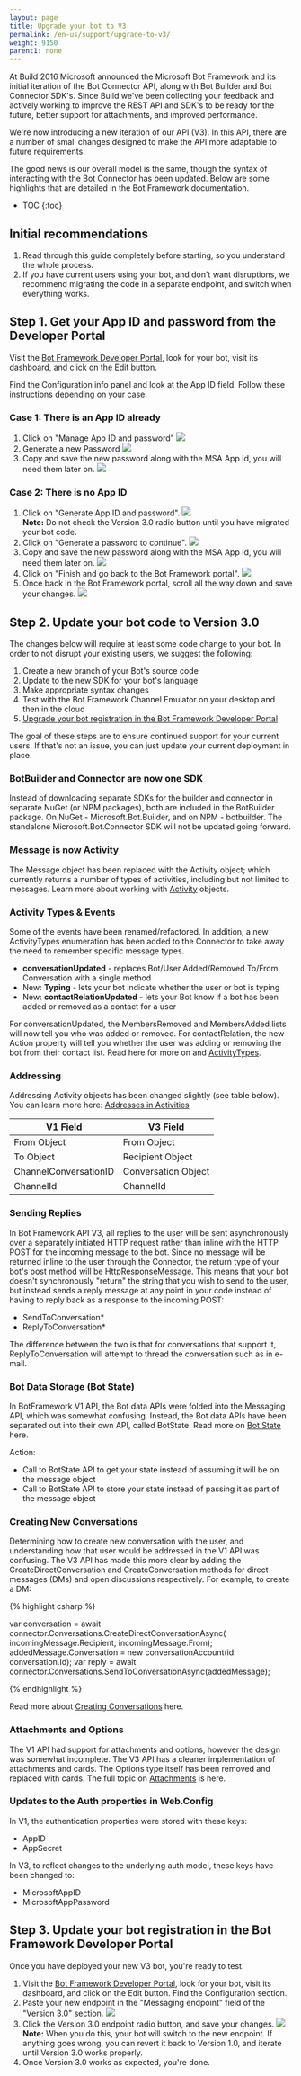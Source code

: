 ```yaml
---
layout: page
title: Upgrade your bot to V3
permalink: /en-us/support/upgrade-to-v3/
weight: 9150
parent1: none
---
```


At Build 2016 Microsoft announced the Microsoft Bot Framework and its initial iteration of the Bot Connector API, along with Bot Builder and Bot Connector SDK's.  Since Build we've been collecting your feedback and actively working to improve the REST API and SDK's to be ready for the future, better support for attachments, and improved performance.

We're now introducing a new iteration of our API (V3).  In this API, there are a number of small changes designed to make the API more adaptable to future requirements.

The good news is our overall model is the same, though the syntax of interacting with the Bot Connector has been updated.  Below are some highlights that are detailed in the Bot Framework documentation.

* TOC
{:toc}

## Initial recommendations

1. Read through this guide completely before starting, so you understand the whole process.
2. If you have current users using your bot, and don't want disruptions, we recommend migrating the code in a separate endpoint, and switch when everything works.

## Step 1. Get your App ID and password from the Developer Portal

Visit the [Bot Framework Developer Portal](https://dev.botframework.com/), look for your bot, visit its dashboard, and click on the Edit button.

Find the Configuration info panel and look at the App ID field. Follow these instructions depending on your case.

### Case 1: There is an App ID already

1. Click on "Manage App ID and password" 
    ![](/en-us/images/migration/manage-app-id.png)
2. Generate a new Password 
    ![](/en-us/images/migration/generate-new-password.png)
3. Copy and save the new password along with the MSA App Id, you will need them later on. 
    ![](/en-us/images/migration/new-password-generated.png)

### Case 2: There is no App ID

1. Click on "Generate App ID and password".
    ![](/en-us/images/migration/generate-appid-and-password.png)
    <div class="docs-text-note"><strong>Note:</strong> Do not check the Version 3.0 radio button until you have migrated your bot code.</div>
2. Click on "Generate a password to continue".
    ![](/en-us/images/migration/generate-a-password-to-continue.png)
3. Copy and save the new password along with the MSA App Id, you will need them later on. 
    ![](/en-us/images/migration/new-password-generated.png)
4. Click on "Finish and go back to the Bot Framework portal".
    ![](/en-us/images/migration/finish-and-go-back-to-bot-framework.png)
5. Once back in the Bot Framework portal, scroll all the way down and save your changes.
    ![](/en-us/images/migration/save-changes.png)

## Step 2. Update your bot code to Version 3.0

The changes below will require at least some code change to your bot.  In order to not disrupt your existing users, we suggest the following:

1. Create a new branch of your Bot's source code
2. Update to the new SDK for your bot's language
3. Make appropriate syntax changes
4. Test with the Bot Framework Channel Emulator on your desktop and then in the cloud
5. [Upgrade your bot registration in the Bot Framework Developer Portal](#step-3-update-your-bot-registration-in-the-bot-framework-developer-portal)

The goal of these steps are to ensure continued support for your current users.  If that's not an issue, you can just update your current deployment in place.


### BotBuilder and Connector are now one SDK

Instead of downloading separate SDKs for the builder and connector in separate NuGet (or NPM packages), both are included in the BotBuilder package.  On NuGet - Microsoft.Bot.Builder, and on NPM - botbuilder.  The standalone Microsoft.Bot.Connector SDK will not be updated going forward.

### Message is now Activity

The Message object has been replaced with the Activity object; which currently returns a number of types of activities, including but not limited to messages.  Learn more about working with [Activity](/en-us/csharp/builder/sdkreference/connector.html#replying) objects.

### Activity Types & Events

Some of the events have been renamed/refactored.  In addition, a new ActivityTypes enumeration has been added to the Connector to take away the need to remember specific message types.

- **conversationUpdated** - replaces Bot/User Added/Removed To/From Conversation with a single method
- New: **Typing** - lets your bot indicate whether the user or bot is typing
- New: **contactRelationUpdated** - lets your Bot know if a bot has been added or removed as a contact for a user

For conversationUpdated, the MembersRemoved and MembersAdded lists will now tell you who was added or removed.  For contactRelation, the new Action property will tell you whether the user was adding or removing the bot from their contact list.  Read here for more on and [ActivityTypes](/en-us/csharp/builder/sdkreference/connector.html#messagetypes).

### Addressing

Addressing Activity objects has been changed slightly (see table below).  You can learn more here: [Addresses in Activities](/en-us/csharp/builder/sdkreference/connector.html#addresses)

|V1 Field|	V3 Field|
|--------|--------|
|From Object|From Object|
|To Object|	Recipient Object|
|ChannelConversationID|	Conversation Object|
|ChannelId| ChannelId|

### Sending Replies

In Bot Framework API V3, all replies to the user will be sent asynchronously over a separately initiated HTTP request rather than inline with the HTTP POST for the incoming message to the bot.  Since no message will be returned inline to the user through the Connector, the return type of your bot's post method will be HttpResponseMessage.  This means that your bot doesn't synchronously "return" the string that you wish to send to the user, but instead sends a reply message at any point in your code instead of having to reply back as a response to the incoming POST:

- SendToConversation*
- ReplyToConversation*

The difference between the two is that for conversations that support it, ReplyToConversation will attempt to thread the conversation such as in e-mail.

### Bot Data Storage (Bot State)

In BotFramework V1 API, the Bot data APIs were folded into the Messaging API, which was somewhat confusing.  Instead, the Bot data APIs have been separated out into their own API, called BotState.  Read more on [Bot State](/en-us/csharp/builder/sdkreference/connector.html#trackingstate) here.

Action:

- Call to BotState API to get your state instead of assuming it will be on the message object
- Call to BotState API to store your state instead of passing it as part of the message object

### Creating New Conversations

Determining how to create new conversation with the user, and understanding how that user would be addressed in the V1 API was confusing.  The V3 API has made this more clear by adding the CreateDirectConversation and CreateConversation methods for direct messages (DMs) and open discussions respectively.  For example, to create a DM:

{% highlight csharp %}

var conversation = 
    await connector.Conversations.CreateDirectConversationAsync(
        incomingMessage.Recipient, incomingMessage.From);
addedMessage.Conversation = new conversationAccount(id: conversation.Id);
var reply = await connector.Conversations.SendToConversationAsync(addedMessage);

{% endhighlight %}

Read more about [Creating Conversations](/en-us/csharp/builder/sdkreference/connector.html#conversation) here.

### Attachments and Options

The V1 API had support for attachments and options, however the design was somewhat incomplete.  The V3 API has a cleaner implementation of attachments and cards.  The Options type itself has been removed and replaced with cards.  The full topic on [Attachments](/en-us/csharp/builder/sdkreference/connector.html#attachmentscardsactions) is here.

### Updates to the Auth properties in Web.Config

In V1, the authentication properties were stored with these keys:

- AppID
- AppSecret

In V3, to reflect changes to the underlying auth model, these keys have been changed to:

- MicrosoftAppID
- MicrosoftAppPassword


## Step 3. Update your bot registration in the Bot Framework Developer Portal

Once you have deployed your new V3 bot, you're ready to test. 

1. Visit the [Bot Framework Developer Portal](https://dev.botframework.com/), look for your bot, visit its dashboard, and click on the Edit button. Find the Configuration section.
2. Paste your new endpoint in the "Messaging endpoint" field of the "Version 3.0" section.
    ![](/en-us/images/migration/paste-new-v3-enpoint-url.png)
3. Click the Version 3.0 endpoint radio button, and save your changes.
    ![](/en-us/images/migration/switch-to-v3-endpoint.png)
    <div class="docs-text-note"><strong>Note:</strong> When you do this, your bot will switch to the new endpoint. If anything goes wrong, you can revert it back to Version 1.0, and iterate until Version 3.0 works properly.</div>
4. Once Version 3.0 works as expected, you're done.


